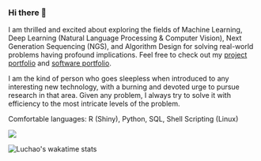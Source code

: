 ### Hi there 👋



I am thrilled and excited about exploring the fields of Machine Learning, Deep Learning (Natural Language Processing & Computer Vision), Next Generation Sequencing (NGS), and Algorithm Design for solving real-world problems having profound implications.  Feel free to check out my [project portfolio](https://luchaoqi.com/projects/) and [software portfolio](https://luchaoqi.com/software/).



I am the kind of person who goes sleepless when introduced to any interesting new technology, with a burning and devoted urge to pursue research in that area. Given any problem, I always try to solve it with efficiency to the most intricate levels of the problem.



Comfortable languages: R (Shiny), Python, SQL, Shell Scripting (Linux)



<a href="https://wakatime.com"><img src="https://wakatime.com/share/@luchaoqi/27a7852b-cd58-4b0e-85f5-f9423254f7b1.png" /></a>







![Luchao's wakatime stats](https://github-readme-stats.vercel.app/api/wakatime?username=luchaoqi)


